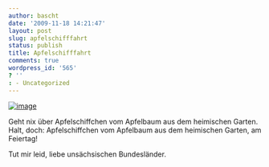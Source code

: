 ```yaml
---
author: bascht
date: '2009-11-18 14:21:47'
layout: post
slug: apfelschifffahrt
status: publish
title: Apfelschifffahrt
comments: true
wordpress_id: '565'
? ''
: - Uncategorized
---
```


[![image](http://bascht.files.wordpress.com/2009/11/2009-11-18_15-14-56-scaled-1000.jpg?w=300)](http://bascht.files.wordpress.com/2009/11/2009-11-18_15-14-56-scaled-1000.jpg)


Geht nix über Apfelschiffchen vom Apfelbaum aus dem heimischen
Garten.   
Halt, doch: Apfelschiffchen vom Apfelbaum aus dem heimischen
Garten, am Feiertag!

Tut mir leid, liebe unsächsischen Bundesländer.



